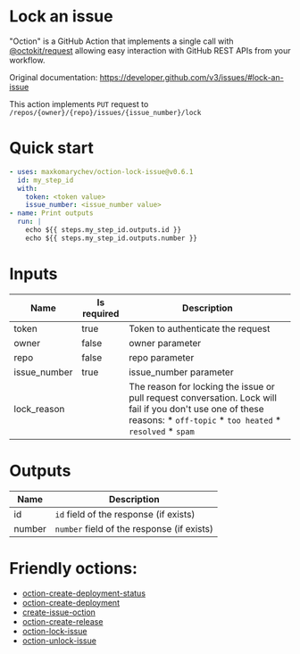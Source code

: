 # Lock an issue

"Oction" is a GitHub Action that implements a single call with 
[@octokit/request](https://www.npmjs.com/package/@octokit/request)
allowing easy interaction with GitHub REST APIs from your workflow.

Original documentation: https://developer.github.com/v3/issues/#lock-an-issue

This action implements `PUT` request to `/repos/{owner}/{repo}/issues/{issue_number}/lock`


# Quick start

```yaml
- uses: maxkomarychev/oction-lock-issue@v0.6.1
  id: my_step_id
  with:
    token: <token value>
    issue_number: <issue_number value>
- name: Print outputs
  run: |
    echo ${{ steps.my_step_id.outputs.id }}
    echo ${{ steps.my_step_id.outputs.number }}
```


# Inputs

| Name | Is required | Description |
|---|---|---|
|token|true|Token to authenticate the request
|owner|false|owner parameter
|repo|false|repo parameter
|issue_number|true|issue_number parameter
|lock_reason||The reason for locking the issue or pull request conversation. Lock will fail if you don't use one of these reasons:   \* `off-topic`   \* `too heated`   \* `resolved`   \* `spam`

# Outputs

| Name | Description |
|---|---|
|id|`id` field of the response (if exists)|
|number|`number` field of the response (if exists)|

# Friendly octions:

* [oction-create-deployment-status](https://github.com/maxkomarychev/oction-create-deployment-status)
* [oction-create-deployment](https://github.com/maxkomarychev/oction-create-deployment)
* [create-issue-oction](https://github.com/maxkomarychev/create-issue-oction)
* [oction-create-release](https://github.com/maxkomarychev/oction-create-release)
* [oction-lock-issue](https://github.com/maxkomarychev/oction-lock-issue)
* [oction-unlock-issue](https://github.com/maxkomarychev/oction-unlock-issue)
